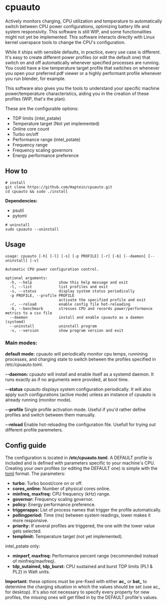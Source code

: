 # cpuauto

Actively monitors charging, CPU utilization and temperature to automatically switch between CPU power configurations, optimizing battery life and system responsivity. This software is still WIP, and some functionalities might not yet be implemented. This software interacts directly with Linux kernel userspace tools to change the CPU's configuration.

While it ships with sensible defaults, in practice, every use case is different. It's easy to create different power profiles (or edit the default one) that switch on and off automatically whenever specified processes are running. You could have a low temperature target profile that switches on whenever you open your preferred pdf viewer or a highly performant profile whenever you run blender, for example.

This software also gives you the tools to understand your specific machine power/temperature characteristics, aiding you in the creation of these profiles (WIP, that's the plan).

These are the configurable options:
- TDP limits (intel_pstate)
- Temperature target (Not yet implemented)
- Online core count
- Turbo on/off
- Performance range (intel_pstate)
- Frequency range
- Frequency scaling governors
- Energy performance preference

## How to
```
# install
git clone https://github.com/Haptein/cpuauto.git
cd cpuauto && sudo ./install
```
**Dependencies:**
- psutil
- pytoml
  

```
# uninstall
sudo cpuauto --uninstall
```

## Usage

```
usage: cpuauto [-h] [-l] [-s] [-p PROFILE] [-r] [-b] [--daemon] [--uninstall] [-v]

Automatic CPU power configuration control.

optional arguments:
  -h, --help            show this help message and exit
  -l, --list            list profiles and exit
  -s, --status          display system status periodically
  -p PROFILE, --profile PROFILE
                        activate the specified profile and exit
  -r, --reload          enable config file hot-reloading
  -b, --benchmark       stresses CPU and records power/performance metrics to a csv file
  --daemon              install and enable cpuauto as a daemon (systemd)
  --uninstall           uninstall program
  -v, --version         show program version and exit
```

### Main modes:
**default mode:**
cpuauto will periodically monitor cpu temps, runnining processes, and charging state to switch between the  profiles specified in /etc/cpuauto.toml.

**--daemon:**
cpuauto will install and enable itself as a systemd daemon. It runs exactly as if no arguments were provided, at boot time.

**--status**
cpuauto displays system configuration periodically. It will also apply such configurations (active mode) unless an instance of cpuauto is already running (monitor mode).

**--profile**
Single profile activation mode. Useful if you'd rather define profiles and switch between them manually.

**--reload**
Enable hot-reloading the configuration file. Usefull for trying out different profile paremeters.


## Config guide
The configuration is located in **/etc/cpuauto.toml**. A DEFAULT profile is included and is defined with parameters specific to your machine's CPU. Creating your own profiles (or editing the DEFAULT one) is simple with the [toml](https://github.com/toml-lang/toml#example) format. The parameters:

- **turbo:** Turbo boost/core on or off.
- **cores_online:** Number of physical cores online.
- **minfreq, maxfreq:** CPU frequency (kHz) range.
- **governor:** Frequency scaling governor.
- **policy:** Energy performance preference.
- **triggerapps:** List of process names that trigger the profile automatically.
- **pollingperiod:** Time (ms) between system readings, lower makes it more responsive.
- **priority:** If several profiles are triggered, the one with the lower value gets selected.
- **templimit:** Temperature target (not yet implemented).

intel_pstate only:
- **minperf, maxfreq:** Performance percent range (recommended instead of minfreq/maxfreq).
- **tdp_sutained, tdp_burst:** CPU sustained and burst TDP limits (PL1 & PL2) in Watt units.

  
**Important:** these options must be pre-fixed with either **ac_** or **bat_** to determine the charging situation in which the values should be set (use ac_ for desktop). It's also not necessary to specify every property for new profiles, the missing ones will get filled in by the DEFAULT profile's values.
